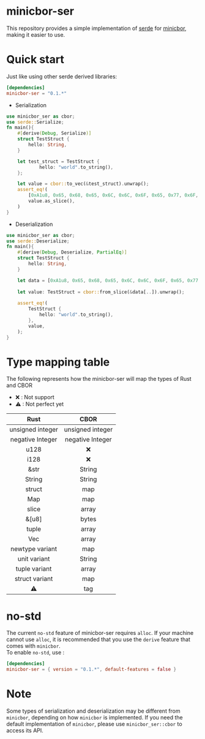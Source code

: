 # minicbor-ser

This repository provides a simple implementation of [serde] for [minicbor], making it easier to use.

# Quick start

Just like using other serde derived libraries:

```toml
[dependencies]
minicbor-ser = "0.1.*"
```

* Serialization

```rust
use minicbor_ser as cbor;
use serde::Serialize;
fn main(){
    #[derive(Debug, Serialize)]
    struct TestStruct {
        hello: String,
    }

    let test_struct = TestStruct {
            hello: "world".to_string(),
    };

    let value = cbor::to_vec(&test_struct).unwrap();
    assert_eq!(
        [0xA1u8, 0x65, 0x68, 0x65, 0x6C, 0x6C, 0x6F, 0x65, 0x77, 0x6F, 0x72, 0x6C, 0x64],
        value.as_slice(),
    )
}
```

* Deserialization
```rust
use minicbor_ser as cbor;
use serde::Deserialize;
fn main(){
    #[derive(Debug, Deserialize, PartialEq)]
    struct TestStruct {
        hello: String,
    }

    let data = [0xA1u8, 0x65, 0x68, 0x65, 0x6C, 0x6C, 0x6F, 0x65, 0x77, 0x6F, 0x72, 0x6C, 0x64];
    
    let value: TestStruct = cbor::from_slice(&data[..]).unwrap();
    
    assert_eq!(
        TestStruct {
            hello: "world".to_string(),
        },
        value,
    );
}

```
# Type mapping table

The following represents how the minicbor-ser will map the types of Rust and CBOR
- ❌    : Not support
- ⚠    : Not perfect yet

|       Rust       |       CBOR       |
| :--------------: | :--------------: |
| unsigned integer | unsigned integer |
| negative Integer | negative Integer |
|       u128       |        ❌        |
|       i128       |        ❌        |
|       &str       |      String      |
|      String      |      String      |
|      struct      |       map        |
|       Map        |       map        |
|      slice       |      array       |
|      &[u8]       |      bytes       |
|      tuple       |      array       |
|       Vec        |      array       |
| newtype variant  |       map        |
|   unit variant   |      String      |
|  tuple variant   |      array       |
|  struct variant  |       map        |
|        ⚠        |       tag        |


# no-std
The current `no-std` feature of minicbor-ser requires `alloc`. If your machine cannot use `alloc`, it is recommended that you use the `derive` feature that comes with `minicbor`.  
To enable `no-std`, use :

```toml
[dependencies]
minicbor-ser = { version = "0.1.*", default-features = false }
```

# Note
Some types of serialization and deserialization may be different from `minicbor`, depending on how `minicbor` is implemented.
If you need the default implementation of `minicbor`, please use `minicbor_ser::cbor` to access its API.



[serde]: https://serde.rs/
[minicbor]: https://crates.io/crates/minicbor